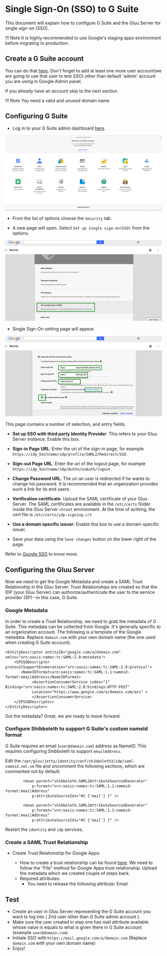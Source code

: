 # Single Sign-On (SSO) to G Suite 

This document will explain how to configure G Suite and the Gluu Server for single sign-on (SSO).

!!! Note
    It is highly recommended to use Google's staging apps environment before migrating to production.
    
## Create a G Suite account

You can do that [here](https://gsuite.google.com/signup/basic/welcome). Don't forget to add at least one more user account(we are going to use that user to test SSO) other than default 'admin' account you are using in Google Admin panel.

If you already have an account skip to the next section.
   
!!! Note
    You need a valid and unused domain name
   
## Configuring G Suite


- Log in to your G Suite admin dashboard [here](https://admin.google.com).

![Image](../../img/integration/admin_console_new.png)

- From the list of options choose the `Security` tab.

- A new page will open. Select `Set up single sign-on(SSO)` from the options.

![Image](../../img/integration/security_setting.png)

- Single Sign-On setting page will appear. 

![Image](../../img/integration/final_setup.png)

  This page contains a number of selection, and entry fields.

   * __Set up SSO with third party Identity Provider__: This refers to your Gluu Server instance. Enable this box.

   * __Sign-in Page URL__: Enter the uri of the sign-in page, for example `https://idp_hostname/idp/profile/SAML2/Redirect/SSO`.

   * __Sign-out Page URL__: Enter the uri of the logout page, for example `https://idp_hostname/idp/Authn/oxAuth/logout`.

   * __Change Password URL__: The uri an user is redirected if he wants to change his password. It is recommended that an organization provides such a link for its end users.

   * __Verification certificate__: Upload the SAML certificate of your Gluu Server. The SAML certificates are available in the `/etc/certs` folder inside the Gluu Server `chroot` environment. At the time of writting, the cert file is `/etc/certs/idp-signing.crt`

   * __Use a domain specific issuer__: Enable this box to use a domain-specific issuer.

   * Save your data using the `Save changes` button on the lower right of the page.

Refer to [Google SSO](https://support.google.com/a/answer/60224?hl=en) to know more.

## Configuring the Gluu Server

Now we need to get the Google Metadata and create a SAML Trust Relationship in the Gluu Server. Trust Relationships are created so that the IDP (your Gluu Server) can authorize/authenticate the user to the service provider (SP)--in this case, G Suite. 

### Google Metadata
In order to create a Trust Relationship, we need to grab the metadata of G Suite. This metadata can be collected from Google. It's generally specific to an organization account. The following is a template of the Google metadata. Replace `domain.com` with your own domain name (the one used when creating G Suite account).

```
<EntityDescriptor entityID="google.com/a/domain.com" xmlns="urn:oasis:names:tc:SAML:2.0:metadata">
    <SPSSODescriptor protocolSupportEnumeration="urn:oasis:names:tc:SAML:2.0:protocol">
       <NameIDFormat>urn:oasis:names:tc:SAML:1.1:nameid-format:emailAddress</NameIDFormat>
            <AssertionConsumerService index="1" Binding="urn:oasis:names:tc:SAML:2.0:bindings:HTTP-POST"
            Location="https://www.google.com/a/domain.com/acs" >
            </AssertionConsumerService>
    </SPSSODescriptor>
</EntityDescriptor>
```

Got the metadata? Great, we are ready to move forward. 


### Configure Shibboleth to support G Suite's custom nameId format

G Suite requires an email (`user@domain.com`) address as NameID. This requires configuring Shibboleth to support `emailAddress`.

Edit the `/opt/gluu/jetty/identity/conf/shibboleth3/idp/saml-nameid.xml.vm` file and uncomment the following sections, which are commented out by default:

```
        <bean parent="shibboleth.SAML2AttributeSourcedGenerator"
            p:format="urn:oasis:names:tc:SAML:1.1:nameid-format:emailAddress"
            p:attributeSourceIds="#{ {'mail'} }" />
```               

```
        <bean parent="shibboleth.SAML1AttributeSourcedGenerator"
            p:format="urn:oasis:names:tc:SAML:1.1:nameid-format:emailAddress"
            p:attributeSourceIds="#{ {'mail'} }" />
 ```               

Restart the `identity` and `idp` services.
 
### Create a SAML Trust Relationship
- Create Trust Relationship for Google Apps: 

   - How to create a trust relationship can be found [here](../../admin-guide/saml.md#trust-relationship-requirements). We need to follow the "File" method for Google Apps trust relationship. Upload the metadata which we created couple of steps back. 
    - Required attributes: 
       - You need to release the following attribute: Email.
 
## Test 
  
 - Create an user in Gluu Server representing the G Suite account you want to log into ( 2nd user other than G Suite admin account ).       
 - Make sure the user created in step one has mail attribute available whose value is equals to what is given there in G Suite account (example `user@domain.com`). 
 - Initiate SSO with `https://mail.google.com/a/domain.com` (Replace `domain.com` with your own domain name)
 - Enjoy!   
